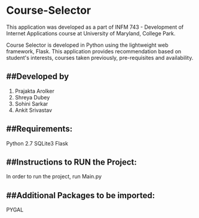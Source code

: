 # Course-Selector

This application was developed as a part of INFM 743 - Development of Internet Applications course at University of Maryland, College Park. 

Course Selector is developed in Python using the lightweight web framework, Flask. This application provides recommendation based on student's interests, courses taken previously, pre-requisites and availability.


##Developed by
------------------------------------------------------------------
1. Prajakta Arolker
2. Shreya Dubey
3. Sohini Sarkar
4. Ankit Srivastav

##Requirements:
------------------------------------------------------------------
Python 2.7
SQLite3
Flask

##Instructions to RUN the Project:
------------------------------------------------------------------
In order to run the project, run Main.py


##Additional Packages to be imported:
------------------------------------------------------------------
PYGAL



